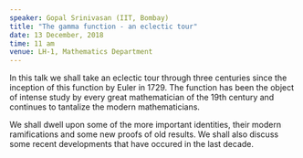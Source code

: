 ```yaml
---
speaker: Gopal Srinivasan (IIT, Bombay)
title: "The gamma function - an eclectic tour"
date: 13 December, 2018
time: 11 am
venue: LH-1, Mathematics Department
---
```


In this talk we shall take an eclectic tour
through three centuries since the inception of
this function by Euler in 1729. The function
has been the object of intense study by every
great mathematician of the 19th century and
continues to tantalize the modern mathematicians.

We shall dwell upon some of the more important
identities, their modern ramifications and some
new proofs of old results. We shall also discuss
some recent developments that have occured in
the last decade.
